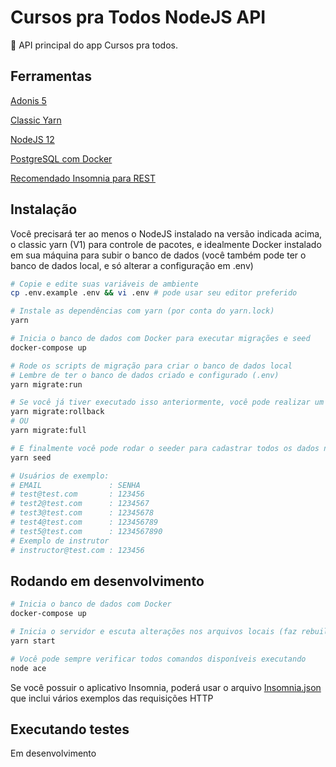 # Cursos pra Todos NodeJS API

🚀 API principal do app Cursos pra todos.

## Ferramentas

[Adonis 5](https://preview.adonisjs.com/)

[Classic Yarn](https://classic.yarnpkg.com/lang/en/)

[NodeJS 12](https://nodejs.org/en/)

[PostgreSQL com Docker](https://docs.docker.com/compose/)

[Recomendado Insomnia para REST](https://insomnia.rest/)

## Instalação

Você precisará ter ao menos o NodeJS instalado na versão indicada acima, o classic yarn (V1) para controle de pacotes, e idealmente Docker instalado em sua máquina para subir o banco de dados (você também pode ter o banco de dados local, e só alterar a configuração em .env)

```bash
# Copie e edite suas variáveis de ambiente
cp .env.example .env && vi .env # pode usar seu editor preferido

# Instale as dependências com yarn (por conta do yarn.lock)
yarn

# Inicia o banco de dados com Docker para executar migrações e seed
docker-compose up

# Rode os scripts de migração para criar o banco de dados local
# Lembre de ter o banco de dados criado e configurado (.env)
yarn migrate:run

# Se você já tiver executado isso anteriormente, você pode realizar um rollback, ou só executar o migrate:full para realizar o rollback e o run em seguida
yarn migrate:rollback
# OU
yarn migrate:full

# E finalmente você pode rodar o seeder para cadastrar todos os dados necessários (como Roles), e também registrar alguns usuários de exemplo
yarn seed

# Usuários de exemplo:
# EMAIL               : SENHA
# test@test.com       : 123456
# test2@test.com      : 1234567
# test3@test.com      : 12345678
# test4@test.com      : 123456789
# test5@test.com      : 1234567890
# Exemplo de instrutor
# instructor@test.com : 123456
```

## Rodando em desenvolvimento

```bash
# Inicia o banco de dados com Docker
docker-compose up

# Inicia o servidor e escuta alterações nos arquivos locais (faz rebuild automaticamente)
yarn start

# Você pode sempre verificar todos comandos disponíveis executando
node ace
```

Se você possuir o aplicativo Insomnia, poderá usar o arquivo [Insomnia.json](Insomnia.json) que inclui vários exemplos das requisições HTTP

## Executando testes

Em desenvolvimento
